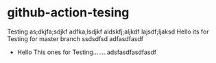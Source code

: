 # github-action-tesing
Testing
as;dkjfa;sdjkf
adfka;lsdjkf
aldskfj;aljkdf
lajsdf;ljaksd
Hello its for Testing for master branch
ssdsdfsd adfasdfasdf
* Hello This ones for Testing........adsfasdfasdfasdf